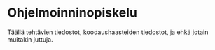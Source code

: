 # Ohjelmoinninopiskelu
Täällä tehtävien tiedostot, koodaushaasteiden tiedostot, ja ehkä jotain muitakin juttuja.
